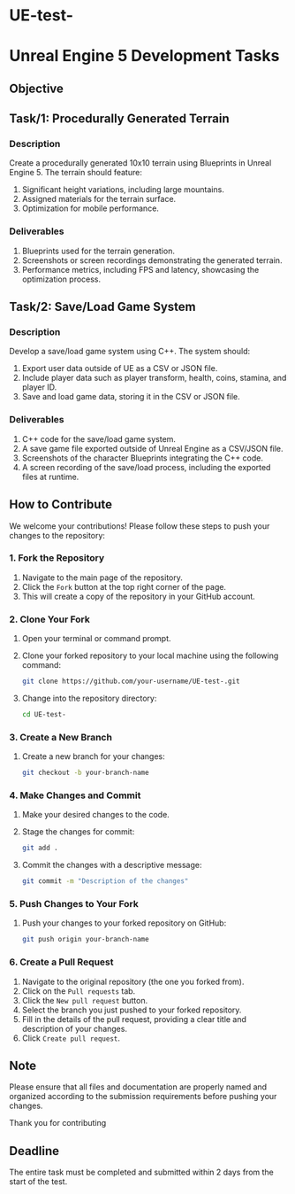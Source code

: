 # UE-test-
# Unreal Engine 5 Development Tasks

## Objective

## Task/1: Procedurally Generated Terrain

### Description
Create a procedurally generated 10x10 terrain using Blueprints in Unreal Engine 5. The terrain should feature:
1. Significant height variations, including large mountains.
2. Assigned materials for the terrain surface.
3. Optimization for mobile performance.

### Deliverables
1. Blueprints used for the terrain generation.
2. Screenshots or screen recordings demonstrating the generated terrain.
3. Performance metrics, including FPS and latency, showcasing the optimization process.

## Task/2: Save/Load Game System

### Description
Develop a save/load game system using C++. The system should:
1. Export user data outside of UE as a CSV or JSON file.
2. Include player data such as player transform, health, coins, stamina, and player ID.
3. Save and load game data, storing it in the CSV or JSON file.

### Deliverables
1. C++ code for the save/load game system.
2. A save game file exported outside of Unreal Engine as a CSV/JSON file.
3. Screenshots of the character Blueprints integrating the C++ code.
4. A screen recording of the save/load process, including the exported files at runtime.


## How to Contribute

We welcome your contributions! Please follow these steps to push your changes to the repository:

### 1. Fork the Repository

1. Navigate to the main page of the repository.
2. Click the `Fork` button at the top right corner of the page.
3. This will create a copy of the repository in your GitHub account.

### 2. Clone Your Fork

1. Open your terminal or command prompt.
2. Clone your forked repository to your local machine using the following command:

    ```bash
    git clone https://github.com/your-username/UE-test-.git
    ```

3. Change into the repository directory:

    ```bash
    cd UE-test-
    ```

### 3. Create a New Branch

1. Create a new branch for your changes:

    ```bash
    git checkout -b your-branch-name
    ```

### 4. Make Changes and Commit

1. Make your desired changes to the code.
2. Stage the changes for commit:

    ```bash
    git add .
    ```

3. Commit the changes with a descriptive message:

    ```bash
    git commit -m "Description of the changes"
    ```

### 5. Push Changes to Your Fork

1. Push your changes to your forked repository on GitHub:

    ```bash
    git push origin your-branch-name
    ```

### 6. Create a Pull Request

1. Navigate to the original repository (the one you forked from).
2. Click on the `Pull requests` tab.
3. Click the `New pull request` button.
4. Select the branch you just pushed to your forked repository.
5. Fill in the details of the pull request, providing a clear title and description of your changes.
6. Click `Create pull request`.

## Note

Please ensure that all files and documentation are properly named and organized according to the submission requirements before pushing your changes.

Thank you for contributing
## Deadline
The entire task must be completed and submitted within 2 days from the start of the test.


